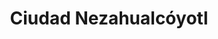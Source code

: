 ---
title: Ciudad Nezahualcóyotl
url: /ciudad-nezahualcoyotl/
latitude: 19.401
longitude: -98.989
---